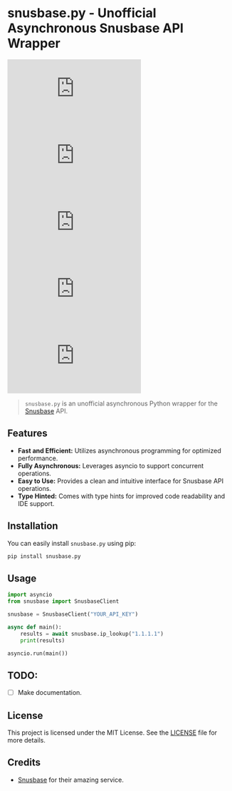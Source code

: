 # snusbase.py - Unofficial Asynchronous Snusbase API Wrapper

[![PyPI - Downloads](https://img.shields.io/pypi/dm/snusbase.py?style=flat-square&label=PyPI%20downloads)](https://pypi.python.org/pypi/snusbase.py)
[![PyPI - Python](https://img.shields.io/pypi/pyversions/snusbase.py?style=flat-square&label=Python%20version)](https://python.org)
[![PyPI - License](https://img.shields.io/pypi/l/snusbase.py?style=flat-square&label=License)](LICENSE)
[![PyPI - Version](https://img.shields.io/pypi/v/snusbase.py?style=flat-square&label=PyPI%20package%20version)](https://semver.org)
[![PyPI - Status](https://img.shields.io/pypi/status/snusbase.py?style=flat-square&&label=PyPI%20Status)](https://pypi.python.org/pypi/snusbase.py)

> `snusbase.py` is an unofficial asynchronous Python wrapper for the [Snusbase](https://snusbase.com/) API.

## Features

-   **Fast and Efficient:** Utilizes asynchronous programming for optimized performance.
-   **Fully Asynchronous:** Leverages asyncio to support concurrent operations.
-   **Easy to Use:** Provides a clean and intuitive interface for Snusbase API operations.
-   **Type Hinted:** Comes with type hints for improved code readability and IDE support.

## Installation

You can easily install `snusbase.py` using pip:

```bash
pip install snusbase.py
```

## Usage

```py
import asyncio
from snusbase import SnusbaseClient

snusbase = SnusbaseClient("YOUR_API_KEY")

async def main():
    results = await snusbase.ip_lookup("1.1.1.1")
    print(results)

asyncio.run(main())
```

## TODO:

-   [ ] Make documentation.

## License

This project is licensed under the MIT License. See the [LICENSE](./LICENSE) file for more details.

## Credits

-   [Snusbase](https://snusbase.com/) for their amazing service.
